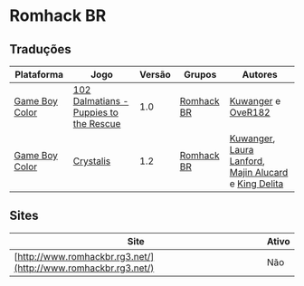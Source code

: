 # Romhack BR

## Traduções

| Plataforma | Jogo | Versão | Grupos | Autores |
| ----------- | ----------- | ----------- | ----------- | ----------- |
| [Game Boy Color](../../traducoes/game-boy-color/) | [102 Dalmatians - Puppies to the Rescue](../../traducoes/game-boy-color/102-dalmatians-puppies-to-the-rescue_kuwanger-over182/) | 1.0 | [Romhack BR](../../grupos/romhack-br/) | [Kuwanger](../../autores/kuwanger/) e [OveR182](../../autores/over182/) |
| [Game Boy Color](../../traducoes/game-boy-color/) | [Crystalis](../../traducoes/game-boy-color/crystalis_kuwanger-et-al/) | 1.2 | [Romhack BR](../../grupos/romhack-br/) | [Kuwanger](../../autores/kuwanger/), [Laura Lanford](../../autores/laura-lanford/), [Majin Alucard](../../autores/majin-alucard/) e [King Delita](../../autores/king-delita/) |

## Sites

| Site | Ativo |
| ----------- | ----------- |
| [http://www.romhackbr.rg3.net/](http://www.romhackbr.rg3.net/) | Não |